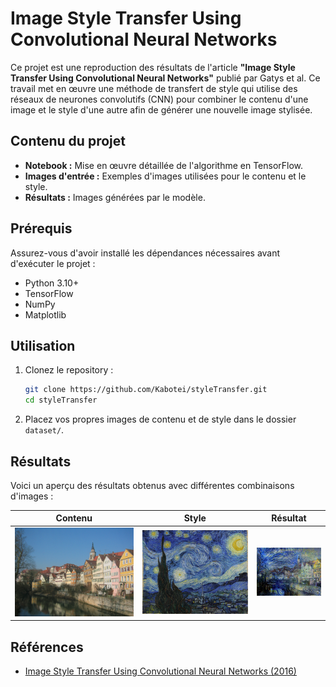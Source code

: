 # Image Style Transfer Using Convolutional Neural Networks

Ce projet est une reproduction des résultats de l'article **"Image Style Transfer Using Convolutional Neural Networks"** publié par Gatys et al. Ce travail met en œuvre une méthode de transfert de style qui utilise des réseaux de neurones convolutifs (CNN) pour combiner le contenu d'une image et le style d'une autre afin de générer une nouvelle image stylisée.

## Contenu du projet

- **Notebook :** Mise en œuvre détaillée de l'algorithme en TensorFlow.
- **Images d'entrée :** Exemples d'images utilisées pour le contenu et le style.
- **Résultats :** Images générées par le modèle.

## Prérequis

Assurez-vous d'avoir installé les dépendances nécessaires avant d'exécuter le projet :

- Python 3.10+
- TensorFlow
- NumPy
- Matplotlib

## Utilisation

1. Clonez le repository :
   ```bash
   git clone https://github.com/Kabotei/styleTransfer.git
   cd styleTransfer
   ```

2. Placez vos propres images de contenu et de style dans le dossier `dataset/`.


## Résultats

Voici un aperçu des résultats obtenus avec différentes combinaisons d'images :

| Contenu                | Style                  | Résultat             |
|------------------------|------------------------|----------------------|
| ![Contenu](dataset/content/Tuebingen_Neckarfront.jpg) | ![Style](dataset/style/Van_Gogh.jpg) | ![Résultat](result/Tuebingen_VanGogh/Clone/result_5000_0.000800_0.800000.png) |

## Références

- [Image Style Transfer Using Convolutional Neural Networks (2016)](https://www.cv-foundation.org/openaccess/content_cvpr_2016/papers/Gatys_Image_Style_Transfer_CVPR_2016_paper.pdf)

